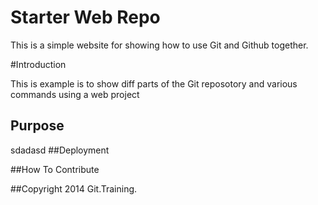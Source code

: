 # Starter Web Repo

This is a simple website for showing how to use Git and Github together.

#Introduction

This is example is to show diff parts of the Git reposotory and various commands using a web project

## Purpose
sdadasd
##Deployment

##How To Contribute

##Copyright
2014 Git.Training.

